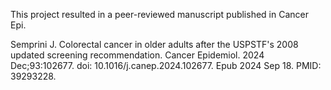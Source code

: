 This project resulted in a peer-reviewed manuscript published in Cancer Epi.

Semprini J. Colorectal cancer in older adults after the USPSTF's 2008 updated screening recommendation. Cancer Epidemiol. 2024 Dec;93:102677. doi: 10.1016/j.canep.2024.102677. Epub 2024 Sep 18. PMID: 39293228.
